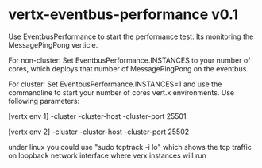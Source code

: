 vertx-eventbus-performance v0.1
==========================

Use EventbusPerformance to start the performance test. Its monitoring the MessagePingPong verticle.

For non-cluster:
Set EventbusPerformance.INSTANCES to your number of cores, which deploys that number of MessagePingPong on the eventbus.

For cluster:
Set EventbusPerformance.INSTANCES=1 and use the commandline to start your number of cores vert.x environments.
Use following parameters:

[vertx env 1] -cluster -cluster-host <your local ip of an interface> -cluster-port 25501

[vertx env 2] -cluster -cluster-host <your local ip of an interface> -cluster-port 25502

under linux you could use "sudo tcptrack -i lo" which shows the tcp traffic on loopback network interface where verx instances will run
